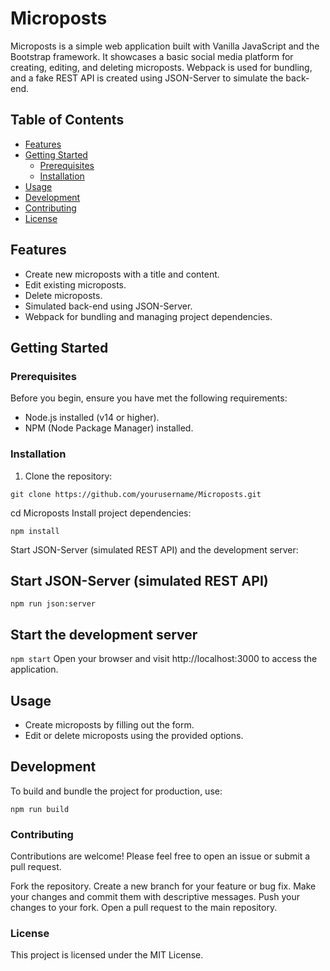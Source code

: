 # Microposts

Microposts is a simple web application built with Vanilla JavaScript and the Bootstrap framework. It showcases a basic social media platform for creating, editing, and deleting microposts. Webpack is used for bundling, and a fake REST API is created using JSON-Server to simulate the back-end.

## Table of Contents

- [Features](#features)
- [Getting Started](#getting-started)
  - [Prerequisites](#prerequisites)
  - [Installation](#installation)
- [Usage](#usage)
- [Development](#development)
- [Contributing](#contributing)
- [License](#license)

## Features

- Create new microposts with a title and content.
- Edit existing microposts.
- Delete microposts.
- Simulated back-end using JSON-Server.
- Webpack for bundling and managing project dependencies.

## Getting Started

### Prerequisites

Before you begin, ensure you have met the following requirements:

- Node.js installed (v14 or higher).
- NPM (Node Package Manager) installed.

### Installation

1. Clone the repository:
```
git clone https://github.com/yourusername/Microposts.git
```
cd Microposts
Install project dependencies:
```
npm install
```
Start JSON-Server (simulated REST API) and the development server:
## Start JSON-Server (simulated REST API)
```
npm run json:server
```

## Start the development server
``` npm start ```
Open your browser and visit http://localhost:3000 to access the application.

## Usage


- Create microposts by filling out the form.
- Edit or delete microposts using the provided options.

## Development

To build and bundle the project for production, use:

```
npm run build
```
### Contributing

Contributions are welcome! Please feel free to open an issue or submit a pull request.

Fork the repository.
Create a new branch for your feature or bug fix.
Make your changes and commit them with descriptive messages.
Push your changes to your fork.
Open a pull request to the main repository.

### License

This project is licensed under the MIT License.
